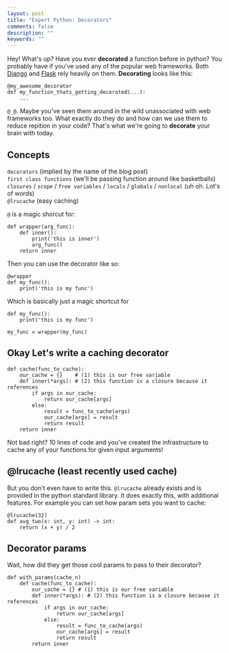 ```yaml
---
layout: post
title: "Expert Python: Decorators"
comments: false
description: ""
keywords: ""
---
```


Hey! What's up? Have you ever **decorated** a function before in python? You probably have if you've used any of the popular web frameworks. Both [Django](https://www.djangoproject.com/) and [Flask](http://flask.pocoo.org/) rely heavily on them. **Decorating** looks like this:

    @my_awesome_decorator
    def my_function_thats_getting_decorated(...):
        ...
        

`@_@`. Maybe you've seen them around in the wild unassociated with web frameworks too. What exactly do they do and how can we use them to reduce repition in your code? That's what we're going to **decorate** your brain with today.

## Concepts
`decorators` (implied by the name of the blog post)  
`first class functions` (we'll be passing function around like basketballs)  
`closures` / `scope` / `free variables` / `locals` / `globals` / `nonlocal` (uh oh. Lot's of words)  
`@lrucache` (easy caching)  

`@` is a magic shorcut for:

    def wrapper(arg_func):
        def inner():
            print('this is inner')
            arg_func()
        return inner


Then you can use the decorator like so:

    @wrapper
    def my_func():
        print('this is my func')

Which is basically just a magic shortcut for

    def my_func():
        print('this is my func')
        
    my_func = wrapper(my_func)

## Okay Let's write a caching decorator

    def cache(func_to_cache):
        our_cache = {}    # (1) this is our free variable
        def inner(*args): # (2) this function is a closure because it references
            if args in our_cache:
                return our_cache[args]
            else:
                result = func_to_cache(args)
                our_cache[args] = result
                return result
        return inner
        
Not bad right? 10 lines of code and you've created the infrastructure to cache any of your functions for given input arguments!

## @lrucache (least recently used cache)
But you don't even have to write this. `@lrucache` already exists and is provided in the python standard library. It does exactly this, with additional features. For example you can set how param sets you want to cache:

    @lrucache(32)
    def avg_two(x: int, y: int) -> int:
        return (x + y) / 2

## Decorator params
Wait, how did they get those cool params to pass to their decorator?

    def with_params(cache_n)
        def cache(func_to_cache):
            our_cache = {} # (1) this is our free variable
            def inner(*args): # (2) this function is a closure because it references
                if args in our_cache:
                    return our_cache[args]
                else:
                    result = func_to_cache(args)
                    our_cache[args] = result
                    return result
            return inner